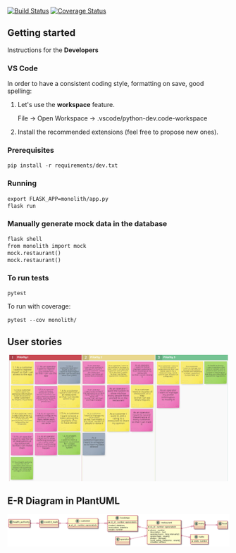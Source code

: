 [![Build Status](https://travis-ci.org/reuseman/GoOutSafe.svg?branch=main)](https://travis-ci.org/reuseman/GoOutSafe) [![Coverage Status](https://coveralls.io/repos/github/reuseman/GoOutSafe/badge.svg?branch=main)](https://coveralls.io/github/reuseman/GoOutSafe?branch=main)

## Getting started
Instructions for the **Developers**

### VS Code
In order to have a consistent coding style, formatting on save, good spelling:

1. Let's use the **workspace** feature.

    File -> Open Workspace -> .vscode/python-dev.code-workspace
2. Install the recommended extensions (feel free to propose new ones).
    

### Prerequisites
    pip install -r requirements/dev.txt
    
### Running
    export FLASK_APP=monolith/app.py 
    flask run

### Manually generate mock data in the database
    flask shell
    from monolith import mock
    mock.restaurant()
    mock.restaurant()

### To run tests
    pytest

To run with coverage:

    pytest --cov monolith/

## User stories
![](docs/user-stories.png)

## E-R Diagram in PlantUML
![](docs/plantUML-er.png)